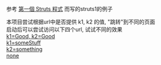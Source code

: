 参考 [第一個 Struts 程式](https://openhome.cc/Gossip/Struts/FirstStruts.htm) 而写的struts1的例子

本项目尝试根据url中是否提供 k1, k2 的值, "跳转"到不同的页面  
启动后可以尝试访问以下四个url, 试试不同的效果   
[k1=Good, k2=Good](http://localhost:8080/hello.action?k1=Good&k2=Good)   
[k1=someStuff](http://localhost:8080/hello.action?k1=someStuff)   
[k2=something](http://localhost:8080/hello.action?k2=something)   
[none](http://localhost:8080/hello.action)
